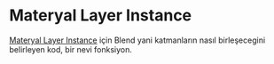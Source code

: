 # Materyal Layer Instance

[Materyal Layer Instance](../Materyal%20Layer%20Instance) için Blend yani katmanların nasıl birleşecegini belirleyen kod, bir nevi fonksiyon.
